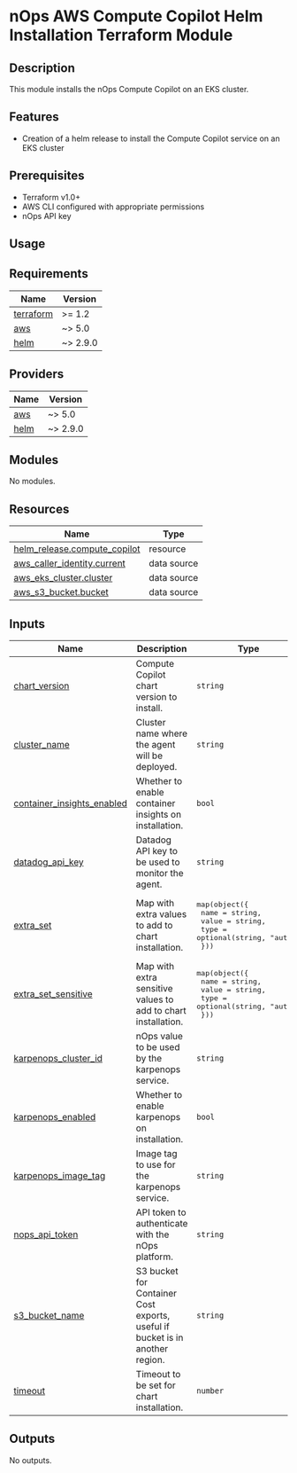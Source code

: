 # nOps AWS Compute Copilot Helm Installation Terraform Module

## Description
This module installs the nOps Compute Copilot on an EKS cluster.

## Features
- Creation of a helm release to install the Compute Copilot service on an EKS cluster

## Prerequisites

- Terraform v1.0+
- AWS CLI configured with appropriate permissions
- nOps API key

## Usage

<!-- BEGIN_TF_DOCS -->
## Requirements

| Name | Version |
|------|---------|
| <a name="requirement_terraform"></a> [terraform](#requirement\_terraform) | >= 1.2 |
| <a name="requirement_aws"></a> [aws](#requirement\_aws) | ~> 5.0 |
| <a name="requirement_helm"></a> [helm](#requirement\_helm) | ~> 2.9.0 |

## Providers

| Name | Version |
|------|---------|
| <a name="provider_aws"></a> [aws](#provider\_aws) | ~> 5.0 |
| <a name="provider_helm"></a> [helm](#provider\_helm) | ~> 2.9.0 |

## Modules

No modules.

## Resources

| Name | Type |
|------|------|
| [helm_release.compute_copilot](https://registry.terraform.io/providers/hashicorp/helm/latest/docs/resources/release) | resource |
| [aws_caller_identity.current](https://registry.terraform.io/providers/hashicorp/aws/latest/docs/data-sources/caller_identity) | data source |
| [aws_eks_cluster.cluster](https://registry.terraform.io/providers/hashicorp/aws/latest/docs/data-sources/eks_cluster) | data source |
| [aws_s3_bucket.bucket](https://registry.terraform.io/providers/hashicorp/aws/latest/docs/data-sources/s3_bucket) | data source |

## Inputs

| Name | Description | Type | Default | Required |
|------|-------------|------|---------|:--------:|
| <a name="input_chart_version"></a> [chart\_version](#input\_chart\_version) | Compute Copilot chart version to install. | `string` | `""` | no |
| <a name="input_cluster_name"></a> [cluster\_name](#input\_cluster\_name) | Cluster name where the agent will be deployed. | `string` | n/a | yes |
| <a name="input_container_insights_enabled"></a> [container\_insights\_enabled](#input\_container\_insights\_enabled) | Whether to enable container insights on installation. | `bool` | `true` | no |
| <a name="input_datadog_api_key"></a> [datadog\_api\_key](#input\_datadog\_api\_key) | Datadog API key to be used to monitor the agent. | `string` | n/a | yes |
| <a name="input_extra_set"></a> [extra\_set](#input\_extra\_set) | Map with extra values to add to chart installation. | <pre>map(object({<br>    name  = string,<br>    value = string,<br>    type  = optional(string, "auto")<br>  }))</pre> | `{}` | no |
| <a name="input_extra_set_sensitive"></a> [extra\_set\_sensitive](#input\_extra\_set\_sensitive) | Map with extra sensitive values to add to chart installation. | <pre>map(object({<br>    name  = string,<br>    value = string,<br>    type  = optional(string, "auto")<br>  }))</pre> | `{}` | no |
| <a name="input_karpenops_cluster_id"></a> [karpenops\_cluster\_id](#input\_karpenops\_cluster\_id) | nOps value to be used by the karpenops service. | `string` | n/a | yes |
| <a name="input_karpenops_enabled"></a> [karpenops\_enabled](#input\_karpenops\_enabled) | Whether to enable karpenops on installation. | `bool` | `true` | no |
| <a name="input_karpenops_image_tag"></a> [karpenops\_image\_tag](#input\_karpenops\_image\_tag) | Image tag to use for the karpenops service. | `string` | `"1.23.6"` | no |
| <a name="input_nops_api_token"></a> [nops\_api\_token](#input\_nops\_api\_token) | API token to authenticate with the nOps platform. | `string` | n/a | yes |
| <a name="input_s3_bucket_name"></a> [s3\_bucket\_name](#input\_s3\_bucket\_name) | S3 bucket for Container Cost exports, useful if bucket is in another region. | `string` | `""` | no |
| <a name="input_timeout"></a> [timeout](#input\_timeout) | Timeout to be set for chart installation. | `number` | `300` | no |

## Outputs

No outputs.
<!-- END_TF_DOCS -->
